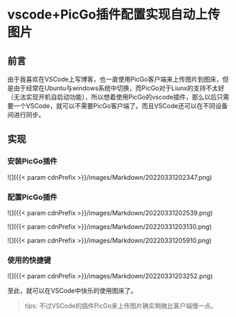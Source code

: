 # vscode+PicGo插件配置实现自动上传图片


## 前言

由于我喜欢在VSCode上写博客，也一直使用PicGo客户端来上传图片到图床，但是由于经常在Ubuntu与windows系统中切换，而PicGo对于Liunx的支持不太好（无法实现开机自启动功能），所以想着使用PicGo的vscode插件，那么以后只需要一个VSCode，就可以不需要PicGo客户端了。而且VSCode还可以在不同设备间进行同步。

## 实现

### 安装PicGo插件

![]({{< param cdnPrefix >}}/images/Markdown/20220331202347.png)

### 配置PicGo插件

![]({{< param cdnPrefix >}}/images/Markdown/20220331202539.png)

![]({{< param cdnPrefix >}}/images/Markdown/20220331203130.png)

![]({{< param cdnPrefix >}}/images/Markdown/20220331205910.png)

### 使用的快捷键

![]({{< param cdnPrefix >}}/images/Markdown/20220331203252.png)

至此，就可以在VSCode中快乐的使用图床了。

> tips:
>不过VSCode的插件PicGo来上传图片确实稍微比客户端慢一点。  

